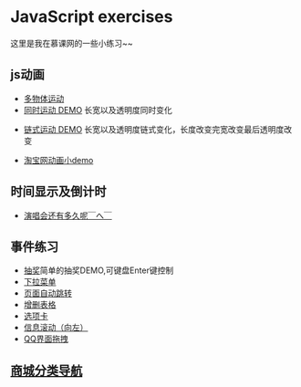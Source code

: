 # JavaScript exercises
这里是我在慕课网的一些小练习~~
## js动画
+ [多物体运动](https://htmlpreview.github.io/?https://github.com/pyhui/JavaScript-exercises/blob/master/js%20animation/%E5%A4%9A%E7%89%A9%E4%BD%93%E5%8A%A8%E7%94%BB.html)
+ [同时运动 DEMO](https://htmlpreview.github.io/?https://github.com/pyhui/JavaScript-exercises/blob/master/js%20animation/%E5%A4%9A%E7%89%A9%E4%BD%93%E5%90%8C%E6%97%B6%E8%BF%90%E5%8A%A8.html)
长宽以及透明度同时变化
- [链式运动 DEMO](https://htmlpreview.github.io/?https://github.com/pyhui/JavaScript-exercises/blob/master/js%20animation/%E9%93%BE%E5%BC%8F.html)
长宽以及透明度链式变化，长度改变完宽改变最后透明度改变
+ [淘宝网动画小demo](https://htmlpreview.github.io/?https://github.com/pyhui/JavaScript-exercises/blob/master/js%20animation/index.html#)
## 时间显示及倒计时
+ [演唱会还有多久呢￣へ￣](http://htmlpreview.github.io/?https://github.com/pyhui/JavaScript-exercises/blob/master/Count%20down/index.html)
## 事件练习
+ [抽奖](http://htmlpreview.github.io/?https://github.com/pyhui/JavaScript-exercises/blob/master/keyEvent/index.html)简单的抽奖DEMO,可键盘Enter键控制
+ [下拉菜单](http://htmlpreview.github.io/?https://github.com/pyhui/JavaScript-exercises/blob/master/Event/index.html)
+ [页面自动跳转](http://htmlpreview.github.io/?https://github.com/pyhui/JavaScript-exercises/blob/master/Event/%E9%A1%B5%E9%9D%A2%E8%B7%B3%E8%BD%AC.html)
+ [增删表格](http://htmlpreview.github.io/?https://github.com/pyhui/JavaScript-exercises/blob/master/Event/%E6%B7%BB%E5%8A%A0%E5%88%A0%E9%99%A4%E8%A1%A8%E6%A0%BC.html)
+ [选项卡](http://htmlpreview.github.io/?https://github.com/pyhui/JavaScript-exercises/blob/master/Event/%E9%80%89%E9%A1%B9%E5%8D%A1.html)
+ [信息滚动（向左）](http://htmlpreview.github.io/?https://github.com/pyhui/JavaScript-exercises/blob/master/Event/%E4%BF%A1%E6%81%AF%E6%BB%9A%E5%8A%A8%EF%BC%88%E5%90%91%E5%B7%A6%EF%BC%89.html)
+ [QQ界面拖拽](http://htmlpreview.github.io/?https://github.com/pyhui/JavaScript-exercises/blob/master/QQ/index.html)
## [商城分类导航](http://htmlpreview.github.io/?https://github.com/pyhui/JavaScript-exercises/blob/master/Mall%20navigation/index.html)
